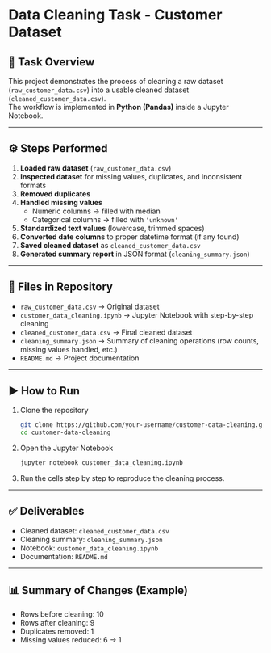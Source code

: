 # Data Cleaning Task - Customer Dataset

## 📌 Task Overview
This project demonstrates the process of cleaning a raw dataset (`raw_customer_data.csv`) into a usable cleaned dataset (`cleaned_customer_data.csv`).  
The workflow is implemented in **Python (Pandas)** inside a Jupyter Notebook.

---

## ⚙️ Steps Performed
1. **Loaded raw dataset** (`raw_customer_data.csv`)
2. **Inspected dataset** for missing values, duplicates, and inconsistent formats
3. **Removed duplicates**
4. **Handled missing values**  
   - Numeric columns → filled with median  
   - Categorical columns → filled with `'unknown'`  
5. **Standardized text values** (lowercase, trimmed spaces)
6. **Converted date columns** to proper datetime format (if any found)
7. **Saved cleaned dataset** as `cleaned_customer_data.csv`
8. **Generated summary report** in JSON format (`cleaning_summary.json`)

---

## 📂 Files in Repository
- `raw_customer_data.csv` → Original dataset
- `customer_data_cleaning.ipynb` → Jupyter Notebook with step-by-step cleaning
- `cleaned_customer_data.csv` → Final cleaned dataset
- `cleaning_summary.json` → Summary of cleaning operations (row counts, missing values handled, etc.)
- `README.md` → Project documentation

---

## ▶️ How to Run
1. Clone the repository  
   ```bash
   git clone https://github.com/your-username/customer-data-cleaning.git
   cd customer-data-cleaning
   ```

2. Open the Jupyter Notebook  
   ```bash
   jupyter notebook customer_data_cleaning.ipynb
   ```

3. Run the cells step by step to reproduce the cleaning process.

---

## ✅ Deliverables
- Cleaned dataset: `cleaned_customer_data.csv`
- Cleaning summary: `cleaning_summary.json`
- Notebook: `customer_data_cleaning.ipynb`
- Documentation: `README.md`

---

## 📊 Summary of Changes (Example)
- Rows before cleaning: 10  
- Rows after cleaning: 9  
- Duplicates removed: 1  
- Missing values reduced: 6 → 1  


